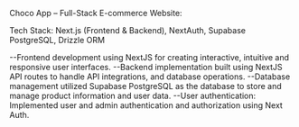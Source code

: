 Choco App – Full-Stack E-commerce Website:

Tech Stack: Next.js (Frontend & Backend), NextAuth, Supabase PostgreSQL, Drizzle ORM


--Frontend development using NextJS for creating interactive, intuitive and responsive user interfaces.
--Backend implementation built using NextJS API routes to handle API integrations, and database operations.
--Database management utilized Supabase PostgreSQL as the database to store and manage product information and user data.
--User authentication: Implemented user and admin authentication and authorization using Next Auth.